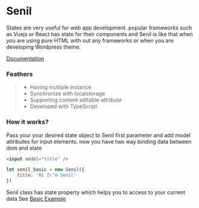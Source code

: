 # Senil

States are very useful for web app development. popular frameworks such as Vuejs or React has state for their components and Senil is like that when you are using pure HTML with out any frameworks or when you are developing Wordpress theme.

[Documentation](//senil.js.org)

### Feathers
> - Having multiple instance
> - Synchronize with localstorage
> - Supporting content editable attribute
> - Developed with TypeScript

### How it works?
Pass your your desired state object to Senil first parameter and add model attributes for input elements.
now you have two way binding data between dom and state

```html
<input model="title" />
```

```javascript
let senil_basic = new Senil({
    title: 'Hi I\'m Senil'
})
``` 
Senil class has state property which helps you to access to your current data 
See [Basic Example](/examples/basic.md)
